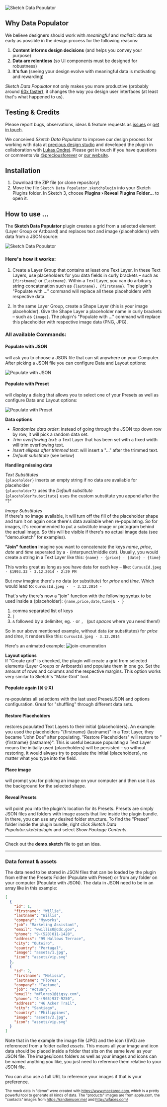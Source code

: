 ![Sketch Data Populator](sketch-data-populator.png)

## Why Data Populator

We believe designers should work with _meaningful_ and _realistic_ data as early as possible in the design process for the following reasons:

1. **Content informs design decisions** (and helps you convey your purpose)
2. **Data are relentless** (so UI components must be designed for robustness)
3. **It's fun** (seeing your design evolve with meaningful data is motivating and rewarding)

_Sketch Data Populator_ not only makes you more productive (probably around [60x faster](https://vimeo.com/131896485)), it changes the way you design user interfaces (at least that's what happened to us).

## Testing & Credits

Please report bugs, observations, ideas & feature requests as [issues](https://github.com/preciousforever/sketch-data-populator/issues) or [get in touch](mailto:feedback@datapopulator.com).

We conceived _Sketch Data Populator_ to improve our design process for working with data at [precious design studio](http://precious-forever.com/) and developed the plugin in collaboration with [Lukas Ondrej](https://github.com/lukasondrej). Please get in touch if you have questions or comments via [@preciousforever](https://twitter.com/preciousforever) or [our website](http://precious-forever.com/contact).

## Installation
1. Download the ZIP file (or clone repository)
2. Move the file ```Sketch Data Populator.sketchplugin``` into your Sketch Plugins folder. In Sketch 3, choose **Plugins › Reveal Plugins Folder…** to open it.

## How to use …

The **Sketch Data Populator** plugin creates a grid from a selected element (Layer Group or Artboard) and replaces text and image {placeholders} with data from a JSON source:

![Sketch Data Populator](sketch-data-populator.gif)

### Here's how it works:

1. Create a Layer Group that contains at least one Text Layer. In these Text Layers, use placeholders for you data fields in curly brackets – such as ```{firstname}``` or ```{lastname}```. Within a Text Layer, you can do arbitrary string concatenation such as ```{lastname}, {firstname}```. The plugin's "Populate with …" command will replace all these placeholders with respective data.

2. In the same Layer Group, create a Shape Layer (this is your image placeholder). Give the Shape Layer a placeholder name in curly brackets – such as ```{image}```. The plugin's "Populate with …" command will replace this placeholder with respective image data (PNG, JPG).

### All available Commands:

#### Populate with JSON
will ask you to choose a JSON file that can sit anywhere on your Computer. After picking a JSON file you can configure Data and Layout options:

![Populate with JSON](populate-with-json-dialog.png)

#### Populate with Preset
will display a dialog that allows you to select one of your Presets as well as configure Data and Layout options:

![Populate with Preset](populate-with-preset-dialog.png)

**Data options**  
* _Randomize data order_: instead of going through the JSON top down row by row, it will pick a random data set.  
* _Trim overflowing text_: a Text Layer that has been set with a fixed width will trim overflowing text.  
* _Insert ellipsis after trimmed text_: will insert a "…" after the trimmed text.  
* _Default substitute_ (see below)  

**Handling missing data**  

_Text Substitutes_  
`{placeholder}` inserts an empty string if no data are available for placeholder  
`{placeholder?}` uses the _Default substitute_  
`{placeholder?substitute}` uses the custom substitute you append after the "?"

_Image Substitutes_  
If there's no image available, it will turn off the fill of the placeholder shape and turn it on again once there's data available when re-populating. So for images, it's recommended to put a substitute image or pictogram behind the actual image. So this will be visible if there's no actual image data (see "demo.sketch" for examples).

**"Join" function**
Imagine you want to concatenate the keys _name_, _price_, _date_ and _time_ seperated by a `·` (interpunct/middle dot). Usually, you would create a string in a Text Layer like this:
`{name} · {price} · {date} · {time}`

This works great as long as you have data for each key – like:
`CursusId.jpeg · $1993.33 · 3.12.2014 · 2:29 PM`

But now imagine there's no data (or substitute) for _price_ and _time_. Which would lead to:
`CursusId.jpeg ·  · 3.12.2014 · `

That's why there's now a "join" function with the following syntax to be used inside a {placeholder}:
`{name,price,date,time|& · }`

1. comma separated list of keys
2. `|`
3. `&` followed by a delimiter, eg. ` · ` or `, ` (put _spaces_ where you need them!)

So in our above mentioned example, without data (or substitutes) for _price_ and _time_, it renders like this:
`CursusId.jpeg · 3.12.2014`

Here's an animated example:
![join-enumeration](https://cloud.githubusercontent.com/assets/1927315/8994538/462cbae4-370c-11e5-82ca-79e1939a050d.gif)

**Layout options**  
If "Create grid" is checked, the plugin will create a grid from selected elements (Layer Groups or Artboards) and populate them in one go. Set the amount of rows and columns and the respective margins. This option works very similar to Sketch's "Make Grid" tool.

#### Populate again (⌘⇧X)
re-populates all selections with the last used Preset/JSON and options configuration. Great for "shuffling" through different data sets.

#### Restore Placeholders
restores populated Text Layers to their initial {placeholders}. An example: you used the placeholders "{firstname} {lastname}" in a Text Layer, they became "John Doe" after populating. "Restore Placeholders" will restore to "{firstname} {lastname}". This is useful because populating a Text Layer means the initially used {placeholders} will be persisted – so without restoring, it would always try to populate the initial {placeholders}, no matter what you type into the field.

#### Place image
will prompt you for picking an image on your computer and then use it as the background for the selected shape.

#### Reveal Presets
will point you into the plugin's location for its Presets. Presets are simply JSON files and folders with image assets that live inside the plugin bundle. In there, you can use any desired folder structure. To find the "Preset" folder inside the plugin bundle, right click _Sketch Data Populator.sketchplugin_ and select _Show Package Contents_.

---

Check out the **demo.sketch** file to get an idea.

---

### Data format & assets

The data need to be stored in JSON files that can be loaded by the plugin from either the Presets Folder (Populate with Preset) or from any folder on your computer (Populate with JSON). The data in JSON need to be in an array like in this example:

```json
[
  {
    "id": 1,
    "firstname": "Willie",
    "lastname": "Willis",
    "company": "Myworks",
    "job": "Marketing Assistant",
    "email": "wwillis0@cdc.gov",
    "phone": "9-(528)011-1428",
    "address": "99 Hallows Terrace",
    "city": "Outeiro",
    "country": "Portugal",
    "image": "assets/1.jpg",
    "icon": "assets/vip.svg"
  },
  {
    "id": 2,
    "firstname": "Melissa",
    "lastname": "Flores",
    "company": "Tagtune",
    "job": "Actuary",
    "email": "mflores1@jigsy.com",
    "phone": "4-(965)937-9250",
    "address": "46 Acker Trail",
    "city": "Santiago",
    "country": "Philippines",
    "image": "assets/2.jpg",
    "icon": "assets/vip.svg"
  }
]
```

Note that in the example the image file (JPG) and the icon (SVG) are referenced from a folder called _assets_. This means all your image and icon data should be placed inside a folder that sits on the same level as your JSON file. The images/icons folders as well as your images and icons can be named anything you like, you just need to reference them relative to your JSON file.

You can also use a full URL to reference your images if that is your preference.

<sup>The mock data in "demo" were created with https://www.mockaroo.com, which is a pretty powerful tool to generate all kinds of data. The "products" images are from apple.com, the "contacts" images from https://randomuser.me/ and http://uifaces.com/</sup>
